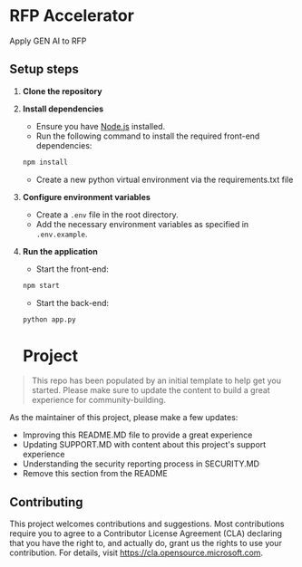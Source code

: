 # RFP Accelerator
Apply GEN AI to RFP


## Setup steps

1. **Clone the repository**
    

2. **Install dependencies**
    - Ensure you have [Node.js](https://nodejs.org/) installed.
    - Run the following command to install the required front-end dependencies:
    ```sh
    npm install
    ```
    - Create a new python virtual environment via the requirements.txt file

3. **Configure environment variables**
    - Create a `.env` file in the root directory.
    - Add the necessary environment variables as specified in `.env.example`.

4. **Run the application**
    - Start the front-end:
    ```sh
    npm start
    ```
    - Start the back-end:
    ```sh
    python app.py
    ```



    # Project

> This repo has been populated by an initial template to help get you started. Please
> make sure to update the content to build a great experience for community-building.

As the maintainer of this project, please make a few updates:

- Improving this README.MD file to provide a great experience
- Updating SUPPORT.MD with content about this project's support experience
- Understanding the security reporting process in SECURITY.MD
- Remove this section from the README

## Contributing

This project welcomes contributions and suggestions.  Most contributions require you to agree to a
Contributor License Agreement (CLA) declaring that you have the right to, and actually do, grant us
the rights to use your contribution. For details, visit https://cla.opensource.microsoft.com.
